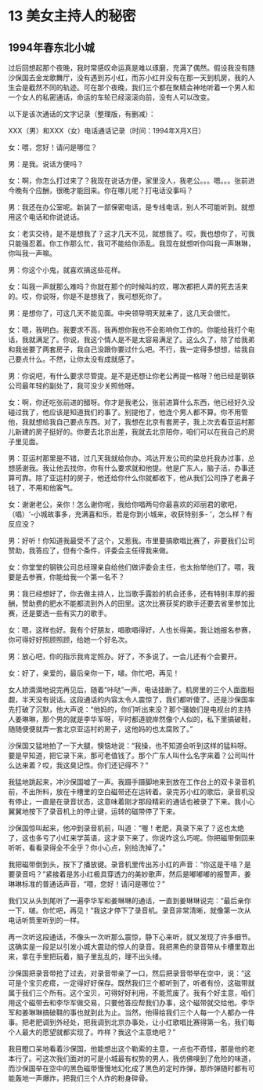 # 13 美女主持人的秘密


## 1994年春东北小城

过后回想起那个夜晚，我时常感叹命运真是难以琢磨，充满了偶然。假设我没有随沙保国去金龙歌舞厅，没有遇到苏小红，而苏小红并没有在那一天到机房，我的人生会是截然不同的轨迹。可在那个夜晚，我们三个都在聚精会神地听着一个男人和一个女人的私密通话，命运的车轮已经滚滚向前，没有人可以改变。

以下是该次通话的文字记录（整理版，有删减）：

XXX（男）和XXX（女）电话通话记录（时间：1994年X月X日）

女：喂，您好！请问是哪位？

男：是我。说话方便吗？

女：啊，你怎么打过来了？我现在说话方便，家里没人，我老公。。。嗯。。。张前进今晚有个应酬，很晚才能回来。你在哪儿呢？打电话没事吗？

男：我还在办公室呢。新装了一部保密电话，是专线电话，别人不可能听到。就想用这个电话和你说说话。

女：老实交待，是不是想我了？这才几天不见，就想我了。哎，我也想你了，可我只能强忍着。你工作那么忙，我可不能给你添乱。我现在就想听你叫我一声琳琳，你叫我一声嘛。

男：你这个小鬼，就喜欢搞这些花样。

女：叫我一声就那么难吗？你就在那个的时候叫的欢，哪次都把人弄的死去活来的。哎，你说呀，你是不是想我了，我可想死你了。

男：是想你了，可这几天不能见面。中央领导明天就来了，这几天会很忙。

女：嗯，我明白。我要求不高，我再想你我也不会影响你工作的。你能给我打个电话，我就满足了。你说，我这个情人是不是太容易满足了。这么久了，除了给我弟和我爸要了两套房子，我自己没跟你要过什么吧。不行，我一定得多想想，给我自己要点什么。不然，让你太没有成就感了。

男：你说吧，有什么要求尽管提。是不是还想让你老公再提一格呀？他已经是钢铁公司最年轻的副处了，我可没少关照他呀。

女：啊，你还吃张前进的醋呀。你才是我老公，张前进算什么东西，他已经好久没碰过我了，他应该是知道我们的事了。别提他了，他连个男人都不算。你不用管他，我就想给我自己要点东西。对了，我想在北京有套房子，我上次去看亚运村那儿新建的房子挺好的。你要去北京出差，我就去北京陪你，咱们可以在我自己的房子里见面。

男：亚运村那里是不错，过几天我就给你办。鸿达开发公司的梁总托我办过事，总想感谢我。我让他去找你，你有什么要求就和他提。他是广东人，脑子活，办事还算可靠。除了亚运村的房子，他还给你什么你就都收下，他从我们公司挣了老鼻子钱了，不用和他客气。

女：谢谢老公，亲你！怎么谢你呢，我给你唱两句你最喜欢的邓丽君的歌吧，（唱）‘-小城故事多，充满喜和乐，若是你到小城来，收获特别多- ’，怎么样？有反应没？

男：好听！你知道我最受不了这个，又惹我。市里要搞歌唱比赛了，非要我们公司赞助，我答应了，但有个条件，评委会主任得我来做。

女：你堂堂的钢铁公司总经理亲自给他们做评委会主任，也太抬举他们了。喂，我要是去参赛，你能给我一个第一名不？

男：我已经想好了，你去做主持人，比当歌手露脸的机会还多，还有特别丰厚的报酬，赞助费的肥水不能都流到外人的田里。这次比赛获奖的歌手还要去省里参加比赛，还是要选一些有实力的歌手。

女：嗯，这样也好。我有个好朋友，唱歌唱得好，人也长得美，我让她报名参赛，你可得好好照顾照顾，给她一个好名次。

男：放心吧，你的指示我肯定照办。好了，不多说了。一会儿还有个会要开。

女：好了，亲爱的，最后亲你一下，啵。你忙吧，再见！

女人娇滴滴地说完再见后，随着“咔哒”一声，电话挂断了。机房里的三个人面面相觑，半天没有说话。这段通话的内容太令人震惊了，我们都听傻了。还是沙保国率先打破了沉默，他大声说：“他妈的，你们听出来没？那个骚娘们是电视台的主持人姜琳琳，那个男的就是李华军呀，平时都道貌岸然像个人似的，私下里搞破鞋，随随便便就弄一套北京亚运村的房子，这他妈的也太腐败了。”

沙保国又猛地拍了一下大腿，懊恼地说：“我操，也不知道会听到这样的猛料呀。要是早知道，把它录下来，那可老值钱了。那个广东人叫什么名字来着？公司叫什么达来着？哎，我这臭记性。你们还记得不？”

我猛地跳起来，冲沙保国嘘了一声。我蹑手蹑脚地来到放在工作台上的双卡录音机前，不出所料，放在卡槽里的空白磁带还在运转着。录完苏小红的歌后，录音机没有停止，一直是在录音状态，这意味着刚才那段精彩的通话也被录了下来。我小心翼翼地按下了录音机上的停止键，运转的磁带停了下来。

沙保国惊叫起来，他冲到录音机前，叫道：“喔！老肥，真录下来了？这也太绝了，这也多亏了小红来学英语，这才录下来了，你说咋这么巧呢。你把磁带倒回来听听，看看录得全不全乎？你小心点，别给洗掉了。”

我把磁带倒到头，按下了播放键。录音机里传出苏小红的声音：“你这是干啥？是要录音吗？”紧接着是苏小红极具穿透力的美妙歌声，然后是嘟嘟嘟的报警声，姜琳琳标准的普通话声音，“喂，您好！请问是哪位？”

我们又从头到尾听了一遍李华军和姜琳琳的通话，一直到姜琳琳说完：“最后亲你一下，啵。你忙吧，再见！”我这才停下了录音机。录音非常清晰，就像第一次从电话听筒里听到的一样。

再一次听这段通话，不像头一次听那么震惊，静下心来听，就又发现了许多细节。这确实是一段足以引发小城大震动的惊人的录音。我把黑色的录音带从卡槽里取出来，拿在手里把玩着，脑子里乱乱的，理不出头绪。

沙保国把录音带抢了过去，对录音带亲了一口，然后把录音带举在空中，说：“这可是个宝贝疙瘩，一定得好好保存。既然我们三个都听到了，听者有份，这磁带就属于我们三个所有。这个宝贝，可得好好利用，不能荒废了。我有个好主意，咱们用这个磁带去和李华军做交易，只要他答应帮我们办事，这个磁带就交给他。李华军和姜琳琳搞破鞋的事也就到此为止。当然，他得给我们三个人每一个人都办一件事。把老肥调到外经处，把我调到北京办事处，让小红歌唱比赛得第一名，我们每个人最大的愿望就都实现了。咋样？我这个主意绝吧？”

我目瞪口呆地看着沙保国，他能想出这个勒索的主意，一点也不奇怪，那是他的老本行了。可这次我们面对的可是小城最有权势的男人，我仿佛嗅到了危险的味道，而沙保国举在空中的黑色磁带慢慢地幻化成了黑色的定时炸弹，那炸弹随时都有可能轰地一声爆炸，把我们三个人炸的粉身碎骨。
